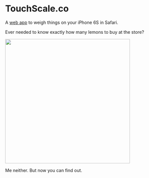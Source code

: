 # TouchScale.co

A [web app](http://touchscale.co) to weigh things on your iPhone 6S in Safari.

Ever needed to know exactly how many lemons to buy at the store?

<img src="http://ashertrockman.github.io/assets/touchscale-lemon.png" width="400px" />

Me neither. But now you can find out.

